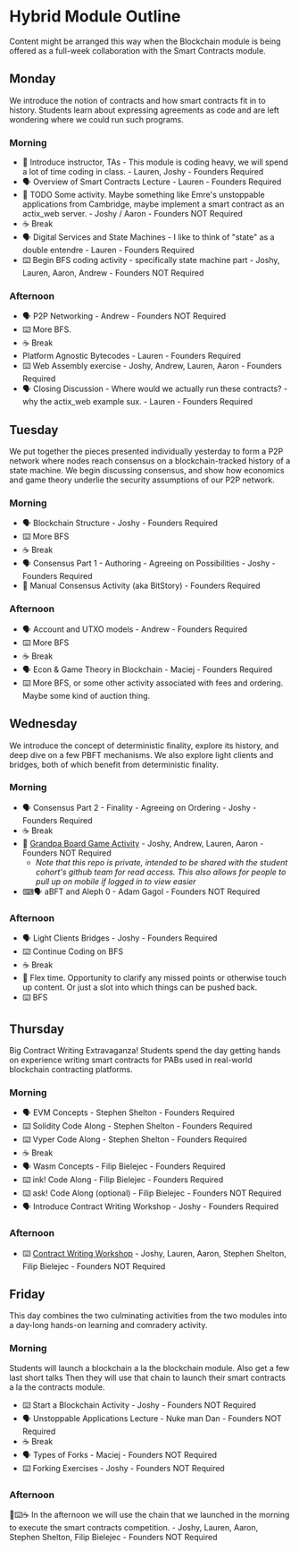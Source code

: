 # Hybrid Module Outline

Content might be arranged this way when the Blockchain module is being offered as a full-week collaboration with the Smart Contracts module.

## Monday

We introduce the notion of contracts and how smart contracts fit in to history.
Students learn about expressing agreements as code and are left wondering where we could run such programs.

### Morning

- 📛 Introduce instructor, TAs - This module is coding heavy, we will spend a lot of time coding in class. - Lauren, Joshy - Founders Required
- 🗣️ Overview of Smart Contracts Lecture - Lauren - Founders Required
- 🚧 TODO Some activity. Maybe something like Emre's unstoppable applications from Cambridge, maybe implement a smart contract as an actix_web server. - Joshy / Aaron - Founders NOT Required
- ☕ Break
- 🗣️ Digital Services and State Machines - I like to think of "state" as a double entendre - Lauren - Founders Required
- ⌨️ Begin BFS coding activity - specifically state machine part - Joshy, Lauren, Aaron, Andrew - Founders NOT Required

### Afternoon

- 🗣️ P2P Networking - Andrew - Founders NOT Required
- ⌨️ More BFS.
- ☕ Break
- Platform Agnostic Bytecodes - Lauren  - Founders Required
- ⌨️ Web Assembly exercise - Joshy, Andrew, Lauren, Aaron  - Founders Required
- 🗣️ Closing Discussion - Where would we actually run these contracts? - why the actix_web example sux. - Lauren - Founders Required

## Tuesday

We put together the pieces presented individually yesterday to form a P2P network where nodes reach consensus on a blockchain-tracked history of a state machine.
We begin discussing consensus, and show how economics and game theory underlie the security assumptions of our P2P network.

### Morning

- 🗣️ Blockchain Structure - Joshy  - Founders Required
- ⌨️ More BFS 
- ☕ Break
- 🗣️ Consensus Part 1 - Authoring - Agreeing on Possibilities - Joshy - Founders Required
- 🎲 Manual Consensus Activity (aka BitStory) - Founders Required

### Afternoon

- 🗣️ Account and UTXO models - Andrew - Founders Required
- ⌨️ More BFS
- ☕ Break
- 🗣️ Econ & Game Theory in Blockchain - Maciej - Founders Required
- ⌨️ More BFS, or some other activity associated with fees and ordering. Maybe some kind of auction thing.

## Wednesday

We introduce the concept of deterministic finality, explore its history, and deep dive on a few PBFT mechanisms.
We also explore light clients and bridges, both of which benefit from deterministic finality.

### Morning

- 🗣️ Consensus Part 2 - Finality - Agreeing on Ordering - Joshy - Founders Required
- ☕ Break
- 🎲 [Grandpa Board Game Activity](https://github.com/Polkadot-Blockchain-Academy/pba-grandpa-board-game) - Joshy, Andrew, Lauren, Aaron  - Founders NOT Required<!-- markdown-link-check-disable-line -->
  - _Note that this repo is private, intended to be shared with the student cohort's github team for read access._
    _This also allows for people to pull up on mobile if logged in to view easier_
- ⌨🗣️ aBFT and Aleph 0 - Adam Gagol - Founders NOT Required

### Afternoon

- 🗣️ Light Clients Bridges - Joshy - Founders Required
- ⌨️ Continue Coding on BFS
- ☕ Break
- 🧘 Flex time. Opportunity to clarify any missed points or otherwise touch up content. Or just a slot into which things can be pushed back.
- ⌨️ BFS

## Thursday

Big Contract Writing Extravaganza!
Students spend the day getting hands on experience writing smart contracts for PABs used in real-world blockchain contracting platforms.

### Morning

- 🗣️ EVM Concepts - Stephen Shelton - Founders  Required
- ⌨️ Solidity Code Along - Stephen Shelton - Founders  Required
- ⌨️ Vyper Code Along - Stephen Shelton - Founders  Required
- ☕ Break
- 🗣️ Wasm Concepts - Filip Bielejec - Founders Required
- ⌨️ ink! Code Along - Filip Bielejec - Founders Required
- ⌨️ ask! Code Along (optional) - Filip Bielejec - Founders NOT Required
- 🗣️ Introduce Contract Writing Workshop - Joshy - Founders Required

### Afternoon

- ⌨️ [Contract Writing Workshop](https://github.com/Polkadot-Blockchain-Academy/Contract-Writing-Workshop) - Joshy, Lauren, Aaron, Stephen Shelton, Filip Bielejec  - Founders NOT Required

## Friday

This day combines the two culminating activities from the two modules into a day-long hands-on learning and comradery activity.

### Morning

Students will launch a blockchain a la the blockchain module.
Also get a few last short talks
Then they will use that chain to launch their smart contracts a la the contracts module.

- ⌨️ Start a Blockchain Activity - Joshy  - Founders NOT Required
- 🗣️ Unstoppable Applications Lecture - Nuke man Dan  - Founders NOT Required
- ☕ Break
- 🗣️ Types of Forks - Maciej - Founders NOT Required
- ⌨️ Forking Exercises - Joshy - Founders NOT Required

### Afternoon

🎲⌨️☕ In the afternoon we will use the chain that we launched in the morning to execute the smart contracts competition. - Joshy, Lauren, Aaron, Stephen Shelton, Filip Bielejec  - Founders NOT Required
